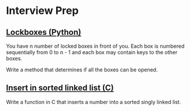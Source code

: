 # Interview Prep

## [Lockboxes (Python)](./lockboxes/)

You have n number of locked boxes in front of you. Each box is numbered sequentially from 0 to n - 1 and each box may contain keys to the other boxes.

Write a method that determines if all the boxes can be opened.

## [Insert in sorted linked list (C)](./insert_in_sorted_linked_list/)

Write a function in C that inserts a number into a sorted singly linked list.